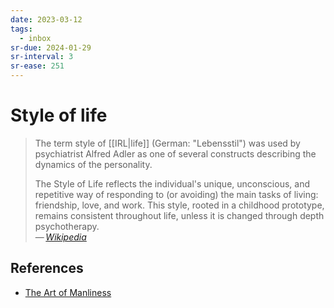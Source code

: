 ```yaml
---
date: 2023-03-12
tags:
  - inbox
sr-due: 2024-01-29
sr-interval: 3
sr-ease: 251
---
```


# Style of life

> The term style of [[IRL|life]] (German: "Lebensstil") was used by
> psychiatrist Alfred Adler as one of several constructs describing the dynamics
> of the personality.
>
> The Style of Life reflects the individual's unique, unconscious, and
> repetitive way of responding to (or avoiding) the main tasks of living:
> friendship, love, and work. This style, rooted in a childhood prototype,
> remains consistent throughout life, unless it is changed through depth
> psychotherapy.\
> — <cite>[Wikipedia](https://en.wikipedia.org/wiki/Style_of_life)</cite>

## References

- [The Art of Manliness](https://www.artofmanliness.com/)
